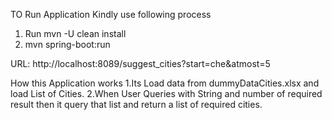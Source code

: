 TO Run Application Kindly use following process
1. Run mvn -U clean install
2. mvn spring-boot:run

URL: http://localhost:8089/suggest_cities?start=che&atmost=5

How this Application works
1.Its Load data from dummyDataCities.xlsx and load List of Cities.
2.When User Queries with String and number of required result then it query that list and return a list of required cities. 
